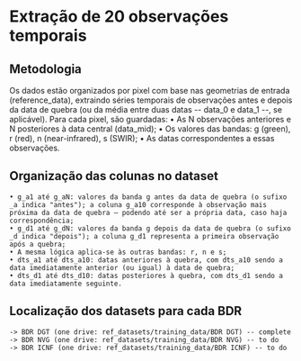 # Extração de 20 observações temporais
## Metodologia
Os dados estão organizados por pixel com base nas geometrias de entrada (reference_data), extraindo séries temporais de observações antes e depois da data de quebra (ou da média entre duas datas -- data_0 e data_1 --, se aplicável).
Para cada pixel, são guardadas:
    • As N observações anteriores e N posteriores à data central (data_mid);
    • Os valores das bandas: g (green), r (red), n (near-infrared), s (SWIR);
    • As datas correspondentes a essas observações.


## Organização das colunas no dataset
    • g_a1 até g_aN: valores da banda g antes da data de quebra (o sufixo _a indica "antes"); a coluna g_a10 corresponde à observação mais próxima da data de quebra — podendo até ser a própria data, caso haja correspondência;
    • g_d1 até g_dN: valores da banda g depois da data de quebra (o sufixo _d indica "depois"); a coluna g_d1 representa a primeira observação após a quebra;
    • A mesma lógica aplica-se às outras bandas: r, n e s;
    • dts_a1 até dts_a10: datas anteriores à quebra, com dts_a10 sendo a data imediatamente anterior (ou igual) à data de quebra;
    • dts_d1 até dts_d10: datas posteriores à quebra, com dts_d1 sendo a data imediatamente seguinte.

## Localização dos datasets para cada BDR
    -> BDR DGT (one drive: ref_datasets/training_data/BDR DGT) -- complete
    -> BDR NVG (one drive: ref_datasets/training_data/BDR NVG) -- to do
    -> BDR ICNF (one drive: ref_datasets/training_data/BDR ICNF) -- to do

